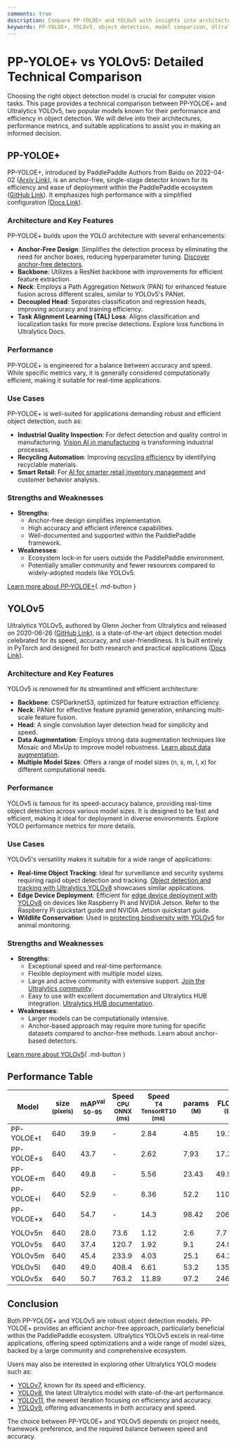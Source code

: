 ```yaml
---
comments: true
description: Compare PP-YOLOE+ and YOLOv5 with insights into architecture, performance, and use cases. Discover the best object detection model for your needs.
keywords: PP-YOLOE+, YOLOv5, object detection, model comparison, Ultralytics, AI models, computer vision, anchor-free, performance metrics
---
```


# PP-YOLOE+ vs YOLOv5: Detailed Technical Comparison

Choosing the right object detection model is crucial for computer vision tasks. This page provides a technical comparison between PP-YOLOE+ and Ultralytics YOLOv5, two popular models known for their performance and efficiency in object detection. We will delve into their architectures, performance metrics, and suitable applications to assist you in making an informed decision.

<script async src="https://cdn.jsdelivr.net/npm/chart.js"></script>
<script defer src="../../javascript/benchmark.js"></script>

<canvas id="modelComparisonChart" width="1024" height="400" active-models='["PP-YOLOE+", "YOLOv5"]'></canvas>

## PP-YOLOE+

PP-YOLOE+, introduced by PaddlePaddle Authors from Baidu on 2022-04-02 ([Arxiv Link](https://arxiv.org/abs/2203.16250)), is an anchor-free, single-stage detector known for its efficiency and ease of deployment within the PaddlePaddle ecosystem ([GitHub Link](https://github.com/PaddlePaddle/PaddleDetection/)). It emphasizes high performance with a simplified configuration ([Docs Link](https://github.com/PaddlePaddle/PaddleDetection/blob/release/2.8.1/configs/ppyoloe/README.md)).

### Architecture and Key Features

PP-YOLOE+ builds upon the YOLO architecture with several enhancements:

- **Anchor-Free Design**: Simplifies the detection process by eliminating the need for anchor boxes, reducing hyperparameter tuning. [Discover anchor-free detectors](https://www.ultralytics.com/glossary/anchor-free-detectors).
- **Backbone**: Utilizes a ResNet backbone with improvements for efficient feature extraction.
- **Neck**: Employs a Path Aggregation Network (PAN) for enhanced feature fusion across different scales, similar to YOLOv5's PANet.
- **Decoupled Head**: Separates classification and regression heads, improving accuracy and training efficiency.
- **Task Alignment Learning (TAL) Loss**: Aligns classification and localization tasks for more precise detections. Explore loss functions in Ultralytics Docs.

### Performance

PP-YOLOE+ is engineered for a balance between accuracy and speed. While specific metrics vary, it is generally considered computationally efficient, making it suitable for real-time applications.

### Use Cases

PP-YOLOE+ is well-suited for applications demanding robust and efficient object detection, such as:

- **Industrial Quality Inspection**: For defect detection and quality control in manufacturing. [Vision AI in manufacturing](https://www.ultralytics.com/solutions/ai-in-manufacturing) is transforming industrial processes.
- **Recycling Automation**: Improving [recycling efficiency](https://www.ultralytics.com/blog/recycling-efficiency-the-power-of-vision-ai-in-automated-sorting) by identifying recyclable materials.
- **Smart Retail**: For [AI for smarter retail inventory management](https://www.ultralytics.com/blog/ai-for-smarter-retail-inventory-management) and customer behavior analysis.

### Strengths and Weaknesses

- **Strengths**:
    - Anchor-free design simplifies implementation.
    - High accuracy and efficient inference capabilities.
    - Well-documented and supported within the PaddlePaddle framework.
- **Weaknesses**:
    - Ecosystem lock-in for users outside the PaddlePaddle environment.
    - Potentially smaller community and fewer resources compared to widely-adopted models like YOLOv5.

[Learn more about PP-YOLOE+](https://github.com/PaddlePaddle/PaddleDetection/blob/release/2.8.1/configs/ppyoloe/README.md){ .md-button }

## YOLOv5

Ultralytics YOLOv5, authored by Glenn Jocher from Ultralytics and released on 2020-06-26 ([GitHub Link](https://github.com/ultralytics/yolov5)), is a state-of-the-art object detection model celebrated for its speed, accuracy, and user-friendliness. It is built entirely in PyTorch and designed for both research and practical applications ([Docs Link](https://docs.ultralytics.com/models/yolov5/)).

### Architecture and Key Features

YOLOv5 is renowned for its streamlined and efficient architecture:

- **Backbone**: CSPDarknet53, optimized for feature extraction efficiency.
- **Neck**: PANet for effective feature pyramid generation, enhancing multi-scale feature fusion.
- **Head**: A single convolution layer detection head for simplicity and speed.
- **Data Augmentation**: Employs strong data augmentation techniques like Mosaic and MixUp to improve model robustness. [Learn about data augmentation](https://www.ultralytics.com/glossary/data-augmentation).
- **Multiple Model Sizes**: Offers a range of model sizes (n, s, m, l, x) for different computational needs.

### Performance

YOLOv5 is famous for its speed-accuracy balance, providing real-time object detection across various model sizes. It is designed to be fast and efficient, making it ideal for deployment in diverse environments. Explore YOLO performance metrics for more details.

### Use Cases

YOLOv5's versatility makes it suitable for a wide range of applications:

- **Real-time Object Tracking**: Ideal for surveillance and security systems requiring rapid object detection and tracking. [Object detection and tracking with Ultralytics YOLOv8](https://www.ultralytics.com/blog/object-detection-and-tracking-with-ultralytics-yolov8) showcases similar applications.
- **Edge Device Deployment**: Efficient for [edge device deployment with YOLOv8](https://www.ultralytics.com/blog/edge-ai-and-aiot-upgrade-any-camera-with-ultralytics-yolov8-in-a-no-code-way) on devices like Raspberry Pi and NVIDIA Jetson. Refer to the Raspberry Pi quickstart guide and NVIDIA Jetson quickstart guide.
- **Wildlife Conservation**: Used in [protecting biodiversity with YOLOv5](https://www.ultralytics.com/blog/protecting-biodiversity-the-kashmir-world-foundations-success-story-with-yolov5-and-yolov8) for animal monitoring.

### Strengths and Weaknesses

- **Strengths**:
    - Exceptional speed and real-time performance.
    - Flexible deployment with multiple model sizes.
    - Large and active community with extensive support. [Join the Ultralytics community](https://discord.com/invite/ultralytics).
    - Easy to use with excellent documentation and Ultralytics HUB integration. [Ultralytics HUB documentation](https://docs.ultralytics.com/hub/).
- **Weaknesses**:
    - Larger models can be computationally intensive.
    - Anchor-based approach may require more tuning for specific datasets compared to anchor-free methods. Learn about anchor-based detectors.

[Learn more about YOLOv5](https://docs.ultralytics.com/models/yolov5/){ .md-button }

## Performance Table

| Model      | size<br><sup>(pixels) | mAP<sup>val<br>50-95 | Speed<br><sup>CPU ONNX<br>(ms) | Speed<br><sup>T4 TensorRT10<br>(ms) | params<br><sup>(M) | FLOPs<br><sup>(B) |
|------------|-----------------------|----------------------|--------------------------------|-------------------------------------|--------------------|-------------------|
| PP-YOLOE+t | 640                   | 39.9                 | -                              | 2.84                                | 4.85               | 19.15             |
| PP-YOLOE+s | 640                   | 43.7                 | -                              | 2.62                                | 7.93               | 17.36             |
| PP-YOLOE+m | 640                   | 49.8                 | -                              | 5.56                                | 23.43              | 49.91             |
| PP-YOLOE+l | 640                   | 52.9                 | -                              | 8.36                                | 52.2               | 110.07            |
| PP-YOLOE+x | 640                   | 54.7                 | -                              | 14.3                                | 98.42              | 206.59            |
|            |                       |                      |                                |                                     |                    |                   |
| YOLOv5n    | 640                   | 28.0                 | 73.6                           | 1.12                                | 2.6                | 7.7               |
| YOLOv5s    | 640                   | 37.4                 | 120.7                          | 1.92                                | 9.1                | 24.0              |
| YOLOv5m    | 640                   | 45.4                 | 233.9                          | 4.03                                | 25.1               | 64.2              |
| YOLOv5l    | 640                   | 49.0                 | 408.4                          | 6.61                                | 53.2               | 135.0             |
| YOLOv5x    | 640                   | 50.7                 | 763.2                          | 11.89                               | 97.2               | 246.4             |

## Conclusion

Both PP-YOLOE+ and YOLOv5 are robust object detection models. PP-YOLOE+ provides an efficient anchor-free approach, particularly beneficial within the PaddlePaddle ecosystem. Ultralytics YOLOv5 excels in real-time applications, offering speed optimizations and a wide range of model sizes, backed by a large community and comprehensive ecosystem.

Users may also be interested in exploring other Ultralytics YOLO models such as:

- [YOLOv7](https://docs.ultralytics.com/models/yolov7/), known for its speed and efficiency.
- [YOLOv8](https://docs.ultralytics.com/models/yolov8/), the latest Ultralytics model with state-of-the-art performance.
- [YOLOv11](https://docs.ultralytics.com/models/yolo11/), the newest iteration focusing on efficiency and accuracy.
- [YOLOv9](https://docs.ultralytics.com/models/yolov9/), offering advancements in both accuracy and speed.

The choice between PP-YOLOE+ and YOLOv5 depends on project needs, framework preference, and the required balance between speed and accuracy.
